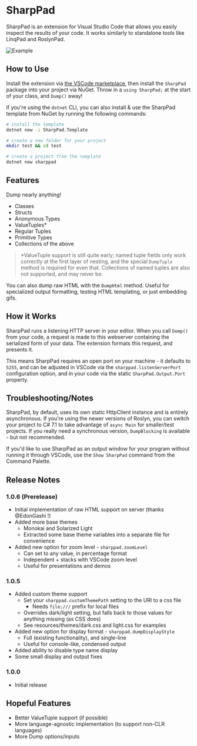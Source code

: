 # SharpPad

SharpPad is an extension for Visual Studio Code that allows you easily inspect the results of your code. It works similarly to standalone tools like LinqPad and RoslynPad. 

![Example](https://i.imgur.com/geOXysP.png)

## How to Use

Install the extension via [the VSCode marketplace](https://marketplace.visualstudio.com/items?itemName=jmazouri.sharppad), then install the `SharpPad` package into your project via NuGet. Throw in a `using SharpPad;` at the start of your class, and `Dump()` away!

If you're using the `dotnet` CLI, you can also install & use the SharpPad template from NuGet by running the following commands:

```bash
# install the template
dotnet new -i SharpPad.Template

# create a new folder for your project 
mkdir test && cd test

# create a project from the template 
dotnet new sharppad
```

## Features

Dump nearly anything!

- Classes
- Structs
- Anonymous Types
- ValueTuples*
- Regular Tuples
- Primitive Types
- Collections of the above

> *ValueTuple support is still quite early; named tuple fields only work correctly at the first layer of nesting, and the special `DumpTuple` method is required for even that. Collections of named tuples are also not supported, and may never be.

You can also dump raw HTML with the `DumpHtml` method. Useful for specialized output formatting, testing HTML templating, or just embedding gifs.

## How it Works

SharpPad runs a listening HTTP server in your editor. When you call `Dump()` from your code, a request is made to this webserver containing the serialized form of your data. The extension formats this request, and presents it.

This means SharpPad requires an open port on your machine - it defaults to `5255`, and can be adjusted in VSCode via the `sharppad.listenServerPort` configuration option, and in your code via the static `SharpPad.Output.Port` property.

## Troubleshooting/Notes

SharpPad, by default, uses its own static HttpClient instance and is entirely asynchronous. If you're using the newer versions of Roslyn, you can switch your project to C# 7.1 to take advantage of `async Main` for smaller/test projects. If you really need a synchronous version, `DumpBlocking` is available - but not recommended.

If you'd like to use SharpPad as an output window for your program without running it through VSCode, use the `Show SharpPad` command from the Command Palette.

## Release Notes

### 1.0.6 (Prerelease)

- Initial implementation of raw HTML support on server (thanks @EdonGashi !)
- Added more base themes
    - Monokai and Solarized Light
    - Extracted some base theme variables into a separate file for convenience
- Added new option for zoom level - `sharppad.zoomLevel`
    - Can set to any value, in percentage format
    - Independent + stacks with VSCode zoom level
    - Useful for presentations and demos

### 1.0.5

- Added custom theme support 
    - Set your `sharppad.customThemePath` setting to the URI to a css file
        - Needs `file:///` prefix for local files
    - Overrides dark/light setting, but falls back to those values for anything missing (as CSS does)
    - See resources/themes/dark.css and light.css for examples
- Added new option for display format - `sharppad.dumpDisplayStyle`
    - Full (existing functionality), and single-line
    - Useful for console-like, condensed output
- Added ability to disable type name display
- Some small display and output fixes

### 1.0.0

- Initial release

## Hopeful Features

- Better ValueTuple support (if possible)
- More language-agnostic implementation (to support non-CLR languages)
- More Dump options/inputs